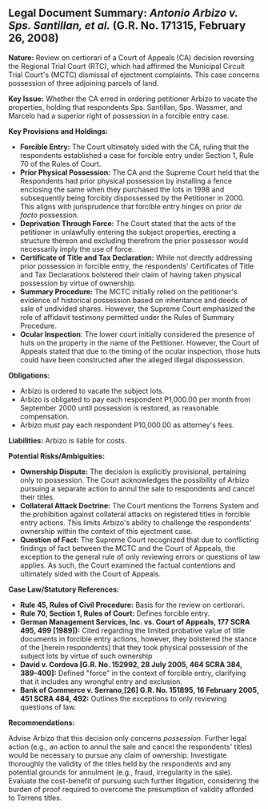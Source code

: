 ## Legal Document Summary: *Antonio Arbizo v. Sps. Santillan, et al.* (G.R. No. 171315, February 26, 2008)

**Nature:** Review on certiorari of a Court of Appeals (CA) decision reversing the Regional Trial Court (RTC), which had affirmed the Municipal Circuit Trial Court's (MCTC) dismissal of ejectment complaints. This case concerns possession of three adjoining parcels of land.

**Key Issue:** Whether the CA erred in ordering petitioner Arbizo to vacate the properties, holding that respondents Sps. Santillan, Sps. Wassmer, and Marcelo had a superior right of possession in a forcible entry case.

**Key Provisions and Holdings:**

*   **Forcible Entry:** The Court ultimately sided with the CA, ruling that the respondents established a case for forcible entry under Section 1, Rule 70 of the Rules of Court.
*   **Prior Physical Possession:** The CA and the Supreme Court held that the Respondents had prior physical possession by installing a fence enclosing the same when they purchased the lots in 1998 and subsequently being forcibly dispossessed by the Petitioner in 2000. This aligns with jurisprudence that forcible entry hinges on prior *de facto* possession.
*   **Deprivation Through Force:** The Court stated that the acts of the petitioner in unlawfully entering the subject properties, erecting a structure thereon and excluding therefrom the prior possessor would necessarily imply the use of force.
*   **Certificate of Title and Tax Declaration:** While not directly addressing prior possession in forcible entry, the respondents' Certificates of Title and Tax Declarations bolstered their claim of having taken physical possession by virtue of ownership.
*   **Summary Procedure:** The MCTC initially relied on the petitioner's evidence of historical possession based on inheritance and deeds of sale of undivided shares. However, the Supreme Court emphasized the role of affidavit testimony permitted under the Rules of Summary Procedure.
*   **Ocular Inspection**: The lower court initially considered the presence of huts on the property in the name of the Petitioner. However, the Court of Appeals stated that due to the timing of the ocular inspection, those huts could have been constructed after the alleged illegal dispossession.

**Obligations:**

*   Arbizo is ordered to vacate the subject lots.
*   Arbizo is obligated to pay each respondent P1,000.00 per month from September 2000 until possession is restored, as reasonable compensation.
*   Arbizo must pay each respondent P10,000.00 as attorney's fees.

**Liabilities:** Arbizo is liable for costs.

**Potential Risks/Ambiguities:**

*   **Ownership Dispute:** The decision is explicitly provisional, pertaining only to possession. The Court acknowledges the possibility of Arbizo pursuing a separate action to annul the sale to respondents and cancel their titles.
*   **Collateral Attack Doctrine:** The Court mentions the Torrens System and the prohibition against collateral attacks on registered titles in forcible entry actions. This limits Arbizo's ability to challenge the respondents' ownership within the context of this ejectment case.
*   **Question of Fact:** The Supreme Court recognized that due to conflicting findings of fact between the MCTC and the Court of Appeals, the exception to the general rule of only reviewing errors or questions of law applies. As such, the Court examined the factual contentions and ultimately sided with the Court of Appeals.

**Case Law/Statutory References:**

*   **Rule 45, Rules of Civil Procedure:** Basis for the review on certiorari.
*   **Rule 70, Section 1, Rules of Court:** Defines forcible entry.
*   **German Management Services, Inc. vs. Court of Appeals, 177 SCRA 495, 499 [1989]):** Cited regarding the limited probative value of title documents in forcible entry actions, however, they bolstered the stance of the [herein respondents] that they took physical possession of the subject lots by virtue of such ownership
*   **David v. Cordova [G.R. No. 152992, 28 July 2005, 464 SCRA 384, 389-400]:** Defined "force" in the context of forcible entry, clarifying that it includes any wrongful entry and exclusion.
*   **Bank of Commerce v. Serrano,[26] G.R. No. 151895, 16 February 2005, 451 SCRA 484, 492:** Outlines the exceptions to only reviewing questions of law.

**Recommendations:**

Advise Arbizo that this decision only concerns *possession*. Further legal action (e.g., an action to annul the sale and cancel the respondents' titles) would be necessary to pursue any claim of ownership. Investigate thoroughly the validity of the titles held by the respondents and any potential grounds for annulment (e.g., fraud, irregularity in the sale). Evaluate the cost-benefit of pursuing such further litigation, considering the burden of proof required to overcome the presumption of validity afforded to Torrens titles.
